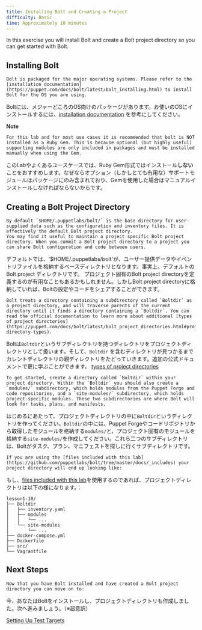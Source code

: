 ```yaml
---
title: Installing Bolt and Creating a Project
difficulty: Basic
time: Approximately 10 minutes
---
```


In this exercise you will install Bolt and create a Bolt project directory so you can get started with Bolt.

## Installing Bolt

```
Bolt is packaged for the major operating systems. Please refer to the [installation documentation](https://puppet.com/docs/bolt/latest/bolt_installing.html) to install Bolt for the OS you are using. 
```

Boltには、メジャーどころのOS向けのパッケージがあります。お使いのOSにインストールするには、[installation documentation](https://puppet.com/docs/bolt/latest/bolt_installing.html) を参考にしてください。

**Note** 
```
For this lab and for most use cases it is recommended that bolt is NOT installed as a Ruby Gem. This is because optional (but highly useful) supporting modules are only included in packages and must be installed manually when using the Gem.
```

このLabやよくあるユースケースでは、Ruby Gem形式ではインストール**しない**ことをおすすめします。なぜならオプション（しかしとても有用な）サポートモジュールはパッケージにのみ含まれており、Gemを使用した場合はマニュアルインストールしなければならないからです。

## Creating a Bolt Project Directory

```
By default `$HOME/.puppetlabs/bolt/` is the base directory for user-supplied data such as the configuration and inventory files. It is effectively the default Bolt project directory. 
You may find it useful to maintain a project specific Bolt project directory. When you commit a Bolt project directory to a project you can share Bolt configuration and code between users.
```

デフォルトでは、'$HOME/.puppetlabs/bolt'が、ユーザー提供データやイベントリファイルを格納するベースディレクトリとなります。事実上、デフォルトのBolt project ディレクトリです。
プロジェクト固有のBolt project directoryを定義するのが有用なこともあるかもしれません。しかしBolt project directoryに格納していれば、Boltの設定やコードをシェアすることができます。

```
Bolt treats a directory containing a subdirectory called `Boltdir` as a project directory, and will traverse parents of the current directory until it finds a directory containing a `Boltdir`. You can read the official documentation to learn more about additional [types of project directories](https://puppet.com/docs/bolt/latest/bolt_project_directories.html#project-directory-types).
```

Boltは`Boltdir`というサブディレクトリを持つディレクトリをプロジェクトディレクトリとして扱います。そして、`Boltdir` を含むディレクトリが見つかるまでカレントディレクトリの親ディレクトリをたどっていきます。追加の公式ドキュメントで更に学ぶことができます。 [types of project directories](https://puppet.com/docs/bolt/latest/bolt_project_directories.html#project-directory-types)

```
To get started, create a directory called `Boltdir` within your project directory. Within the `Boltdir` you should also create a `modules/` subdirectory, which holds modules from the Puppet Forge and code repositories, and a `site-modules/` subdirectory, which holds project-specific modules. These two subdirectories are where Bolt will look for tasks, plans, and manifests.
```
はじめるにあたって、プロジェクトディレクトリの中に`Boltdir`というディレクトリを作ってください。`Boltdir`の中には、Puppet Forgeやコードリポジトリから取得したモジュールを格納する`modules/`と、プロジェクト固有のモジュールを格納する`site-modules/`を作成してください。これら二つのサブディレクトリは、Boltがタスク、プラン、マニフェストを探しに行くサブディレクトリです。

```
If you are using the [files included with this lab](https://github.com/puppetlabs/bolt/tree/master/docs/_includes) your project directory will end up looking like:
```

もし、[files included with this lab](https://github.com/puppetlabs/bolt/tree/master/docs/_includes)を使用するのであれば、プロジェクトディレクトリは以下の様になります。：

```
lesson1-10/
├── Boltdir
│   ├── inventory.yaml
│   ├── modules
│   │   └── ...
│   └── site-modules
│       └── ...
├── docker-compose.yml
├── Dockerfile
├── src/
└── Vagrantfile
```

## Next Steps

```
Now that you have Bolt installed and have created a Bolt project directory you can move on to:
```

今、あなたはBoltをインストールし、プロジェクトディレクトリも作成しました。次へ進みましょう。（※超意訳）

[Setting Up Test Targets](../02-acquiring-targets)
